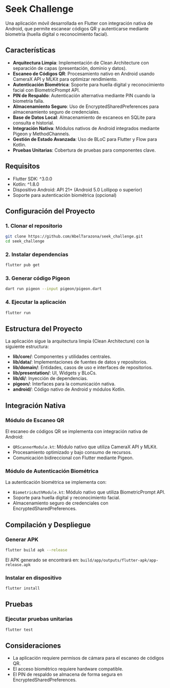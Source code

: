 # Seek Challenge

Una aplicación móvil desarrollada en Flutter con integración nativa de Android, que permite escanear códigos QR y autenticarse mediante biometría (huella digital o reconocimiento facial).

## Características

- **Arquitectura Limpia**: Implementación de Clean Architecture con separación de capas (presentación, dominio y datos).
- **Escaneo de Códigos QR**: Procesamiento nativo en Android usando CameraX API y MLKit para optimizar rendimiento.
- **Autenticación Biométrica**: Soporte para huella digital y reconocimiento facial con BiometricPrompt API.
- **PIN de Respaldo**: Autenticación alternativa mediante PIN cuando la biometría falla.
- **Almacenamiento Seguro**: Uso de EncryptedSharedPreferences para almacenamiento seguro de credenciales.
- **Base de Datos Local**: Almacenamiento de escaneos en SQLite para consulta e historial.
- **Integración Nativa**: Módulos nativos de Android integrados mediante Pigeon y MethodChannels.
- **Gestión de Estado Avanzada**: Uso de BLoC para Flutter y Flow para Kotlin.
- **Pruebas Unitarias**: Cobertura de pruebas para componentes clave.

## Requisitos

- Flutter SDK: ^3.0.0
- Kotlin: ^1.8.0
- Dispositivo Android: API 21+ (Android 5.0 Lollipop o superior)
- Soporte para autenticación biométrica (opcional)

## Configuración del Proyecto

### 1. Clonar el repositorio

```bash
git clone https://github.com/AbelTarazona/seek_challenge.git
cd seek_challenge
```

### 2. Instalar dependencias

```bash
flutter pub get
```

### 3. Generar código Pigeon

```bash
dart run pigeon --input pigeon/pigeon.dart
```

### 4. Ejecutar la aplicación

```bash
flutter run
```

## Estructura del Proyecto

La aplicación sigue la arquitectura limpia (Clean Architecture) con la siguiente estructura:

- **lib/core/**: Componentes y utilidades centrales.
- **lib/data/**: Implementaciones de fuentes de datos y repositorios.
- **lib/domain/**: Entidades, casos de uso e interfaces de repositorios.
- **lib/presentation/**: UI, Widgets y BLoCs.
- **lib/di/**: Inyección de dependencias.
- **pigeon/**: Interfaces para la comunicación nativa.
- **android/**: Código nativo de Android y módulos Kotlin.

## Integración Nativa

### Módulo de Escaneo QR

El escaneo de códigos QR se implementa con integración nativa de Android:

- `QRScannerModule.kt`: Módulo nativo que utiliza CameraX API y MLKit.
- Procesamiento optimizado y bajo consumo de recursos.
- Comunicación bidireccional con Flutter mediante Pigeon.

### Módulo de Autenticación Biométrica

La autenticación biométrica se implementa con:

- `BiometricAuthModule.kt`: Módulo nativo que utiliza BiometricPrompt API.
- Soporte para huella digital y reconocimiento facial.
- Almacenamiento seguro de credenciales con EncryptedSharedPreferences.

## Compilación y Despliegue

### Generar APK

```bash
flutter build apk --release
```

El APK generado se encontrará en:
`build/app/outputs/flutter-apk/app-release.apk`

### Instalar en dispositivo

```bash
flutter install
```

## Pruebas

### Ejecutar pruebas unitarias

```bash
flutter test
```

## Consideraciones

- La aplicación requiere permisos de cámara para el escaneo de códigos QR.
- El acceso biométrico requiere hardware compatible.
- El PIN de respaldo se almacena de forma segura en EncryptedSharedPreferences.


